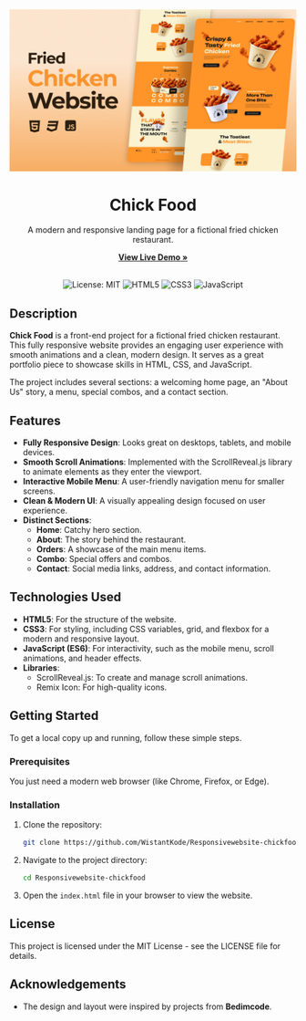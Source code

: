 <div align="center">
  <img src="preview.png" alt="Chick Food preview image" />
  <h1>Chick Food </h1>
  <p>
    A modern and responsive landing page for a fictional fried chicken restaurant.
  </p>
  <p>
    <a href="https://github.com/WistantKode/Responsivewebsite-chickfood.git"><strong>View Live Demo »</strong></a>
  </p>
  <br>
  <img src="https://img.shields.io/badge/license-MIT-yellow.svg" alt="License: MIT">
  <img src="https://img.shields.io/badge/tech-HTML5-orange.svg" alt="HTML5">
  <img src="https://img.shields.io/badge/tech-CSS3-blue.svg" alt="CSS3">
  <img src="https://img.shields.io/badge/tech-JavaScript-yellow.svg" alt="JavaScript">
</div>

## Description

**Chick Food** is a front-end project for a fictional fried chicken restaurant. This fully responsive website provides an engaging user experience with smooth animations and a clean, modern design. It serves as a great portfolio piece to showcase skills in HTML, CSS, and JavaScript.

The project includes several sections: a welcoming home page, an "About Us" story, a menu, special combos, and a contact section.

##  Features

*   **Fully Responsive Design**: Looks great on desktops, tablets, and mobile devices.
*   **Smooth Scroll Animations**: Implemented with the ScrollReveal.js library to animate elements as they enter the viewport.
*   **Interactive Mobile Menu**: A user-friendly navigation menu for smaller screens.
*   **Clean & Modern UI**: A visually appealing design focused on user experience.
*   **Distinct Sections**:
    *   **Home**: Catchy hero section.
    *   **About**: The story behind the restaurant.
    *   **Orders**: A showcase of the main menu items.
    *   **Combo**: Special offers and combos.
    *   **Contact**: Social media links, address, and contact information.

##  Technologies Used

*   **HTML5**: For the structure of the website.
*   **CSS3**: For styling, including CSS variables, grid, and flexbox for a modern and responsive layout.
*   **JavaScript (ES6)**: For interactivity, such as the mobile menu, scroll animations, and header effects.
*   **Libraries**:
    *   ScrollReveal.js: To create and manage scroll animations.
    *   Remix Icon: For high-quality icons.

##  Getting Started

To get a local copy up and running, follow these simple steps.

### Prerequisites

You just need a modern web browser (like Chrome, Firefox, or Edge).

### Installation

1.  Clone the repository:
    ```sh
    git clone https://github.com/WistantKode/Responsivewebsite-chickfood.git
    ```
2.  Navigate to the project directory:
    ```sh
    cd Responsivewebsite-chickfood
    ```
3.  Open the `index.html` file in your browser to view the website.

##  License

This project is licensed under the MIT License - see the LICENSE file for details.

## Acknowledgements

*   The design and layout were inspired by projects from **Bedimcode**.
